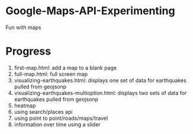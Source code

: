 # Google-Maps-API-Experimenting
Fun with maps

# Progress
1. first-map.html: add a map to a blank page
2. full-map.html: full screen map
3. visualizing-earthquakes.html: displays one set of data for earthquakes pulled from geojsonp
4. visualizing-earthquakes-multioption.html: displays two sets of data for earthquakes pulled from geojsonp
5. heatmap
6. using search/places api
7. using point to point/roads/maps/travel
6. information over time using a slider

